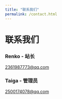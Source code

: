 ```yaml
---
title: "联系我们"
permalink: /contact.html
---
```


# 联系我们

### Renko - 站长

2361987773@qq.com

### Taiga - 管理员

2500174078@qq.com